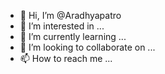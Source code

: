 - 👋 Hi, I’m @Aradhyapatro
- 👀 I’m interested in ...
- 🌱 I’m currently learning ...
- 💞️ I’m looking to collaborate on ...
- 📫 How to reach me ...

<!---
Aradhyapatro/Aradhyapatro is a ✨ special ✨ repository because its `README.md` (this file) appears on your GitHub profile.
You can click the Preview link to take a look at your changes.
--->

